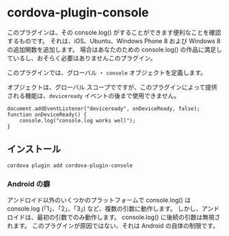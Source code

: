 <!---
    Licensed to the Apache Software Foundation (ASF) under one
    or more contributor license agreements.  See the NOTICE file
    distributed with this work for additional information
    regarding copyright ownership.  The ASF licenses this file
    to you under the Apache License, Version 2.0 (the
    "License"); you may not use this file except in compliance
    with the License.  You may obtain a copy of the License at

      http://www.apache.org/licenses/LICENSE-2.0

    Unless required by applicable law or agreed to in writing,
    software distributed under the License is distributed on an
    "AS IS" BASIS, WITHOUT WARRANTIES OR CONDITIONS OF ANY
    KIND, either express or implied.  See the License for the
    specific language governing permissions and limitations
    under the License.
-->

# cordova-plugin-console

このプラグインは、その console.log() がすることができます便利なことを確認するものです。 それは、iOS、Ubuntu、Windows Phone 8 および Windows 8 の追加関数を追加します。 場合はあなたのための console.log() の作品に満足しているし、おそらく必要はありませんこのプラグイン。

このプラグインでは、グローバル ・ `console` オブジェクトを定義します。

オブジェクトは、グローバル スコープでですが、このプラグインによって提供される機能は、`deviceready` イベントの後まで使用できません。

    document.addEventListener("deviceready", onDeviceReady, false);
    function onDeviceReady() {
        console.log("console.log works well");
    }
    

## インストール

    cordova plugin add cordova-plugin-console
    

### Android の癖

アンドロイド以外のいくつかのプラットフォームで console.log() は console.log (「1」、「2」、「3」) など、複数の引数に動作します。 しかし、アンドロイドは、最初の引数でのみ動作します。 console.log() に後続の引数は無視されます。 このプラグインが原因ではない、それは Android の自体の制限です。
